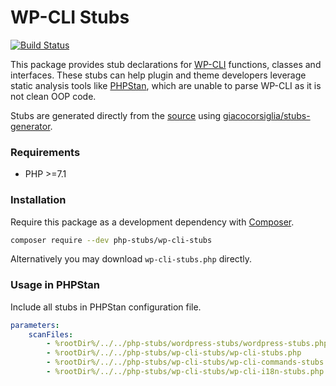 # WP-CLI Stubs

[![Build Status](https://app.travis-ci.com/php-stubs/wp-cli-stubs.svg?branch=master)](https://app.travis-ci.com/php-stubs/wp-cli-stubs)

This package provides stub declarations for [WP-CLI](https://wp-cli.org/) functions, classes and interfaces.
These stubs can help plugin and theme developers leverage static analysis tools like [PHPStan](https://github.com/phpstan/phpstan), which are unable to parse WP-CLI as it is not clean OOP code.

Stubs are generated directly from the [source](https://wp-cli.org/) using [giacocorsiglia/stubs-generator](https://github.com/GiacoCorsiglia/php-stubs-generator).

### Requirements

- PHP >=7.1

### Installation

Require this package as a development dependency with [Composer](https://getcomposer.org).

```bash
composer require --dev php-stubs/wp-cli-stubs
```

Alternatively you may download `wp-cli-stubs.php` directly.

### Usage in PHPStan

Include all stubs in PHPStan configuration file.

```yaml
parameters:
    scanFiles:
        - %rootDir%/../../php-stubs/wordpress-stubs/wordpress-stubs.php
        - %rootDir%/../../php-stubs/wp-cli-stubs/wp-cli-stubs.php
        - %rootDir%/../../php-stubs/wp-cli-stubs/wp-cli-commands-stubs.php
        - %rootDir%/../../php-stubs/wp-cli-stubs/wp-cli-i18n-stubs.php
```
